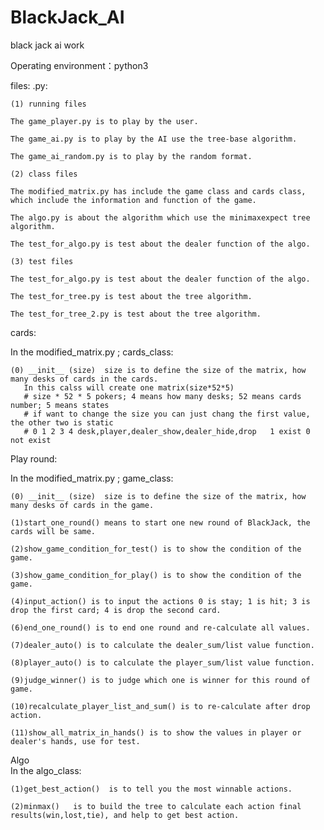 # BlackJack_AI
black jack ai work

Operating environment：python3

files:
  .py:
  
    (1) running files
    
    The game_player.py is to play by the user.
    
    The game_ai.py is to play by the AI use the tree-base algorithm.
    
    The game_ai_random.py is to play by the random format.
    
    (2) class files
    
    The modified_matrix.py has include the game class and cards class, which include the information and function of the game.

    The algo.py is about the algorithm which use the minimaxexpect tree algorithm.

    The test_for_algo.py is test about the dealer function of the algo.
    
    (3) test files
    
    The test_for_algo.py is test about the dealer function of the algo.
    
    The test_for_tree.py is test about the tree algorithm.
    
    The test_for_tree_2.py is test about the tree algorithm.
    

cards:

  In the modified_matrix.py ; cards_class:
  
    (0) __init__ (size)  size is to define the size of the matrix, how many desks of cards in the cards.
       In this calss will create one matrix(size*52*5) 
       # size * 52 * 5 pokers; 4 means how many desks; 52 means cards number; 5 means states
       # if want to change the size you can just chang the first value, the other two is static
       # 0 1 2 3 4 desk,player,dealer_show,dealer_hide,drop   1 exist 0 not exist

Play round:

   In the modified_matrix.py ; game_class:
   
    (0) __init__ (size)  size is to define the size of the matrix, how many desks of cards in the game.
  
    (1)start_one_round() means to start one new round of BlackJack, the cards will be same.
    
    (2)show_game_condition_for_test() is to show the condition of the game.
    
    (3)show_game_condition_for_play() is to show the condition of the game.
    
    (4)input_action() is to input the actions 0 is stay; 1 is hit; 3 is drop the first card; 4 is drop the second card. 
    
    (6)end_one_round() is to end one round and re-calculate all values.
    
    (7)dealer_auto() is to calculate the dealer_sum/list value function.
    
    (8)player_auto() is to calculate the player_sum/list value function.
    
    (9)judge_winner() is to judge which one is winner for this round of game.
    
    (10)recalculate_player_list_and_sum() is to re-calculate after drop action.
    
    (11)show_all_matrix_in_hands() is to show the values in player or dealer's hands, use for test.
    
Algo  
  In the algo_class:
  
    (1)get_best_action()  is to tell you the most winnable actions.
  
    (2)minmax()   is to build the tree to calculate each action final results(win,lost,tie), and help to get best action.
